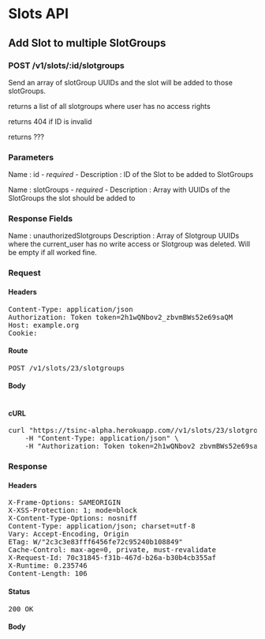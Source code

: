 # Slots API

## Add Slot to multiple SlotGroups

### POST /v1/slots/:id/slotgroups

Send an array of slotGroup UUIDs and the slot will be added to those slotGroups.

returns a list of all slotgroups where user has no access rights

returns 404 if ID is invalid

returns ???

### Parameters

Name : id *- required -*
Description : ID of the Slot to be added to SlotGroups

Name : slotGroups *- required -*
Description : Array with UUIDs of the SlotGroups the slot should be added to


### Response Fields

Name : unauthorizedSlotgroups
Description : Array of Slotgroup UUIDs where the current_user has no write access or Slotgroup was deleted. Will be empty if all worked fine.

### Request

#### Headers

<pre>Content-Type: application/json
Authorization: Token token=2h1wQNbov2_zbvmBWs52e69saQM
Host: example.org
Cookie: </pre>

#### Route

<pre>POST /v1/slots/23/slotgroups</pre>

#### Body
```javascript

```


#### cURL

<pre class="request">curl &quot;https://tsinc-alpha.herokuapp.com//v1/slots/23/slotgroups&quot; -d &#39;{&quot;slotGroups&quot;:[&quot;ecd2b00f-d817-4481-baf9-b1d21462e74b&quot;,&quot;338af0e0-11ad-4062-a37a-7275eb5ab4e0&quot;,&quot;170a1ad5-78e2-42e5-8753-235f7f720d84&quot;,&quot;f7d201c2-32c1-4fda-bb62-075354a19791&quot;]}&#39; -X POST \
	-H &quot;Content-Type: application/json&quot; \
	-H &quot;Authorization: Token token=2h1wQNbov2_zbvmBWs52e69saQM&quot;</pre>

### Response

#### Headers

<pre>X-Frame-Options: SAMEORIGIN
X-XSS-Protection: 1; mode=block
X-Content-Type-Options: nosniff
Content-Type: application/json; charset=utf-8
Vary: Accept-Encoding, Origin
ETag: W/&quot;2c3c3e83fff6456fe72c95240b108849&quot;
Cache-Control: max-age=0, private, must-revalidate
X-Request-Id: 70c31845-f31b-467d-b26a-b30b4cb355af
X-Runtime: 0.235746
Content-Length: 106</pre>

#### Status

<pre>200 OK</pre>

#### Body

```javascript

```
